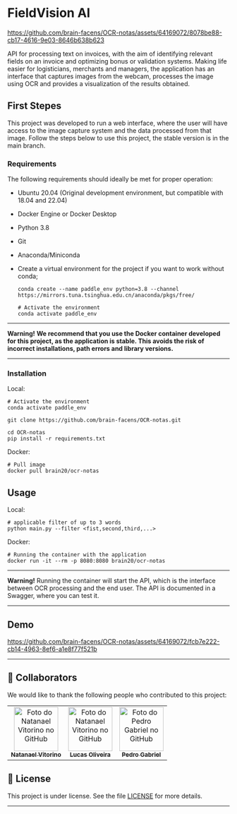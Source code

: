 # FieldVision AI

https://github.com/brain-facens/OCR-notas/assets/64169072/8078be88-cb17-4616-9e03-8646b638b623

API for processing text on invoices, with the aim of identifying relevant fields on an invoice and optimizing bonus or validation systems. Making life easier for logisticians, merchants and managers, the application has an interface that captures images from the webcam, processes the image using OCR and provides a visualization of the results obtained.

## First Stepes

This project was developed to run a web interface, where the user will have access to the image capture system and the data processed from that image. Follow the steps below to use this project, the stable version is in the main branch.

### Requirements

The following requirements should ideally be met for proper operation:

- Ubuntu 20.04 (Original development environment, but compatible with 18.04 and 22.04)
- Docker Engine or Docker Desktop
- Python 3.8
- Git
- Anaconda/Miniconda
- Create a virtual environment for the project if you want to work without conda;
 
  ```
  conda create --name paddle_env python=3.8 --channel https://mirrors.tuna.tsinghua.edu.cn/anaconda/pkgs/free/

  # Activate the environment
  conda activate paddle_env
  ```

---
**Warning!**
**We recommend that you use the Docker container developed for this project, as the application is stable. This avoids the risk of incorrect installations, path errors and library versions.**

---

### Installation 

Local:

```
# Activate the environment
conda activate paddle_env

git clone https://github.com/brain-facens/OCR-notas.git

cd OCR-notas
pip install -r requirements.txt
```

Docker:
```
# Pull image
docker pull brain20/ocr-notas
```


## Usage

Local:

```
# applicable filter of up to 3 words
python main.py --filter <fist,second,third,...>
```

Docker:
```
# Running the container with the application
docker run -it --rm -p 8080:8080 brain20/ocr-notas
```
---
**Warning!**
Running the container will start the API, which is the interface between OCR processing and the end user. The API is documented in a Swagger, where you can test it.

---

## Demo


https://github.com/brain-facens/OCR-notas/assets/64169072/fcb7e222-cb14-4963-8ef6-a1e8f77f521b



---

## 🤝 Collaborators

We would like to thank the following people who contributed to this project:

<table>
  <tr>
    <td align="center">
      <a href="#">
        <img src="https://avatars.githubusercontent.com/u/64169072?v=4" width="100px;" alt="Foto do Natanael Vitorino no GitHub"/><br>
        <sub>
          <b>Natanael Vitorino</b>
        </sub>
      </a>
    </td>
    <td align="center">
      <a href="#">
        <img src="https://avatars.githubusercontent.com/u/102334565?v=4" width="100px;" alt="Foto do Natanael Vitorino no GitHub"/><br>
        <sub>
          <b>Lucas Oliveira</b>
        </sub>
      </a>
    </td>
    <td align="center">
      <a href="#">
        <img src="https://avatars.githubusercontent.com/u/98903288?v=4" width="100px;" alt="Foto do Pedro Gabriel no GitHub"/><br>
        <sub>
          <b>Pedro Gabriel</b>
        </sub>
      </a>
    </td>
  </tr>
</table>

## 📝 License

This project is under license. See the file [LICENSE](LICENSE) for more details.

---
